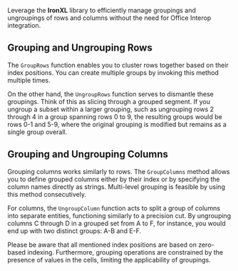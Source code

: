 Leverage the **IronXL** library to efficiently manage groupings and ungroupings of rows and columns without the need for Office Interop integration.

## Grouping and Ungrouping Rows

The `GroupRows` function enables you to cluster rows together based on their index positions. You can create multiple groups by invoking this method multiple times.

On the other hand, the `UngroupRows` function serves to dismantle these groupings. Think of this as slicing through a grouped segment. If you ungroup a subset within a larger grouping, such as ungrouping rows 2 through 4 in a group spanning rows 0 to 9, the resulting groups would be rows 0-1 and 5-9, where the original grouping is modified but remains as a single group overall.

## Grouping and Ungrouping Columns

Grouping columns works similarly to rows. The `GroupColumns` method allows you to define grouped columns either by their index or by specifying the column names directly as strings. Multi-level grouping is feasible by using this method consecutively.

For columns, the `UngroupColumn` function acts to split a group of columns into separate entities, functioning similarly to a precision cut. By ungrouping columns C through D in a grouped set from A to F, for instance, you would end up with two distinct groups: A-B and E-F.

Please be aware that all mentioned index positions are based on zero-based indexing. Furthermore, grouping operations are constrained by the presence of values in the cells, limiting the applicability of groupings.